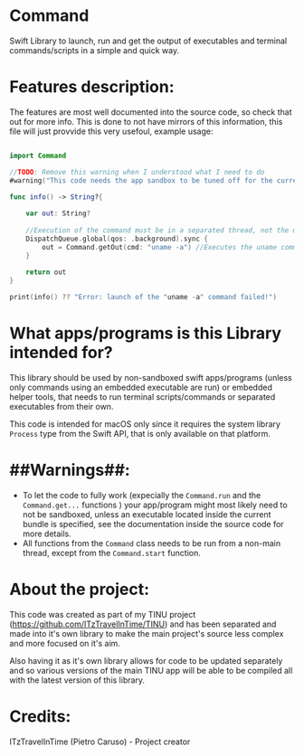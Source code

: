 # Command
Swift Library to launch, run and get the output of executables and terminal commands/scripts in a simple and quick way.

# Features description:

The features are most well documented into the source code, so check that out for more info. This is done to not have mirrors of this information, this file will just provvide this very usefoul, example usage:

```swift

import Command

//TODO: Remove this warning when I understood what I need to do
#warning("This code needs the app sandbox to be tuned off for the current project! (unless you decide to execute an embedded executable inside your app's bundle)")

func info() -> String?{
    
    var out: String?
        
    //Execution of the command must be in a separated thread, not the main!
    DispatchQueue.global(qos: .background).sync {
        out = Command.getOut(cmd: "uname -a") //Executes the uname command and returns it's ouput as a string
    }
    
    return out
}

print(info() ?? "Error: launch of the "uname -a" command failed!")

```

# What apps/programs is this Library intended for?

This library should be used by non-sandboxed swift apps/programs (unless only commands using an embedded executable are run) or embedded helper tools, that needs to run terminal scripts/commands or separated executables from their own.

This code is intended for macOS only since it requires the system library `Process` type from the Swift API, that is only available on that platform.

# ##Warnings##:

 - To let the code to fully work (expecially the `Command.run` and the `Command.get...` functions ) your app/program might most likely need to not be sandboxed, unless an executable located inside the current bundle is specified, see the documentation inside the source code for more details.
 - All functions from the `Command` class needs to be run from a non-main thread, except from the `Command.start` function.

# About the project:

This code was created as part of my TINU project (https://github.com/ITzTravelInTime/TINU) and has been separated and made into it's own library to make the main project's source less complex and more focused on it's aim. 

Also having it as it's own library allows for code to be updated separately and so various versions of the main TINU app will be able to be compiled all with the latest version of this library.

# Credits:

ITzTravelInTime (Pietro Caruso) - Project creator
